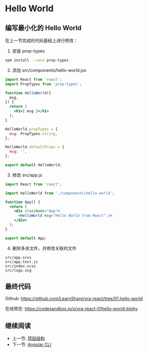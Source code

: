 # Hello World

## 编写最小化的 Hello World

在上一节完成的代码基础上进行修改：

1. 安装 prop-types
  ```bash
  npm install --save prop-types
  ```
2. 添加 src/components/hello-world.jsx
  ```jsx
  import React from 'react';
  import PropTypes from 'prop-types';

  function HelloWorld({
    msg,
  }) {
    return (
      <h1>{ msg }</h1>
    );
  }

  HelloWorld.propTypes = {
    msg: PropTypes.string,
  };

  HelloWorld.defaultProps = {
    msg: '',
  };

  export default HelloWorld;
  ```
3. 修改 src/app.js
  ```jsx
  import React from 'react';

  import HelloWorld from './components/hello-world';

  function App() {
    return (
      <div className="App">
        <HelloWorld msg="Hello World from React" />
      </div>
    );
  }

  export default App;
  ```
4. 删除多余文件，并修改关联的文件
  ```
  src/app.scss
  src/app.test.js
  src/index.scss
  src/logo.svg
  ```

## 最终代码

Github: <https://github.com/LearnShare/vra-react/tree/01.hello-world>

在线预览: <https://codesandbox.io/s/vra-react-01hello-world-blqhy>

## 继续阅读

+ 上一节: [项目结构](./vra-react.md)
+ 下一节: [Angular CLI](./angular-cli.md)
